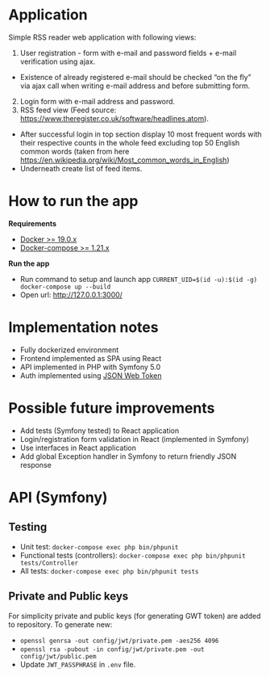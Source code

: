 # Application
Simple RSS reader web application with following views:
1) User registration - form with e-mail and password fields + e-mail verification using ajax.
* Existence of already registered e-mail should be checked “on the fly” via ajax call when writing e-mail
address and before submitting form.
2) Login form with e-mail address and password.
3) RSS feed view (Feed source: https://www.theregister.co.uk/software/headlines.atom).
* After successful login in top section display 10 most frequent words with their respective counts in
the whole feed excluding top 50 English common words (taken from here
https://en.wikipedia.org/wiki/Most_common_words_in_English)
* Underneath create list of feed items.
# How to run the app
**Requirements**
* [Docker >= 19.0.x](https://docs.docker.com/install/)
* [Docker-compose >= 1.21.x](https://docs.docker.com/compose/install/)

**Run the app**
* Run command to setup and launch app `CURRENT_UID=$(id -u):$(id -g) docker-compose up --build`
* Open url: http://127.0.0.1:3000/
# Implementation notes
* Fully dockerized environment
* Frontend implemented as SPA using React
* API implemented in PHP with Symfony 5.0
* Auth implemented using [JSON Web Token](https://en.wikipedia.org/wiki/JSON_Web_Token)
# Possible future improvements
* Add tests (Symfony tested) to React application
* Login/registration form validation in React (implemented in Symfony)
* Use interfaces in React application
* Add global Exception handler in Symfony to return friendly JSON response
# API (Symfony)
## Testing
* Unit test: `docker-compose exec php bin/phpunit`
* Functional tests (controllers): `docker-compose exec php bin/phpunit tests/Controller`
* All tests: `docker-compose exec php bin/phpunit tests`

## Private and Public keys
For simplicity private and public keys (for generating GWT token) are added to repository. To generate new:
* `openssl genrsa -out config/jwt/private.pem -aes256 4096`
* `openssl rsa -pubout -in config/jwt/private.pem -out config/jwt/public.pem`
* Update `JWT_PASSPHRASE` in `.env` file.